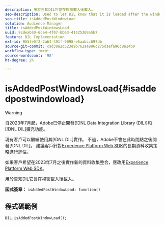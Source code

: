 ```yaml
---
description: 用於告知DIL它會在視窗載入後載入。
seo-description: Used to let DIL know that it is loaded after the window loads.
seo-title: isAddedPostWindowLoad
solution: Audience Manager
title: isAddedPostWindowsLoad
uuid: 8cdeab00-6ce4-4f07-bb63-41425369a5b7
feature: DIL Implementation
exl-id: 955fe0f2-2a64-491f-9098-e5aabcc697db
source-git-commit: cad38e2c523e9b762aa996c275daefa96c8e14b0
workflow-type: tm+mt
source-wordcount: '98'
ht-degree: 2%

---
```



# isAddedPostWindowsLoad{#isaddedpostwindowload}

>[!WARNING]
>
>自2023年7月起，Adobe已停止開發[!DNL Data Integration Library (DIL)]和[!DNL DIL]擴充功能。
>
>現有客戶可以繼續使用其[!DNL DIL]實作。 不過，Adobe不會在此時間點之後開發[!DNL DIL]。 建議客戶針對[Experience Platform Web SDK](https://experienceleague.adobe.com/docs/experience-platform/edge/home.html?lang=zh-Hant)的長期資料收集策略進行評估。
>
>如果客戶希望在2023年7月之後實作新的資料收集整合，應改用[Experience Platform Web SDK](https://experienceleague.adobe.com/docs/experience-platform/edge/home.html?lang=zh-Hant)。

用於告知DIL它會在視窗載入後載入。

**函式簽章：** `isAddedPostWindowLoad: function()`

<!--
r_dil_added_post_window_load.xml
-->

## 程式碼範例

```
DIL.isAddedPostWindowLoad();
```
